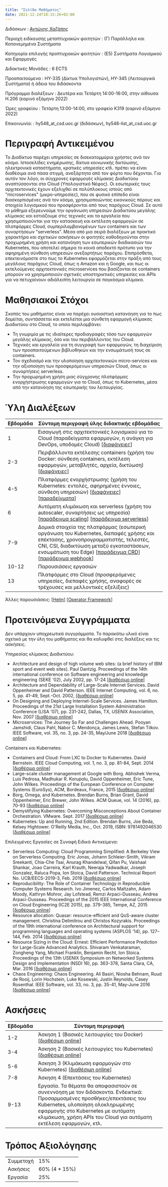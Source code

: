 ```yaml
---
title: "Σελίδα Μαθήματος"
date: 2021-12-24T18:15:26+02:00
---
```


Διδάσκων
: [Αντώνης Χαζάπης](http://users.ics.forth.gr/~chazapis/)

Περιοχή ειδίκευσης μεταπτυχιακών φοιτητών
: (Γ) Παράλληλα και Κατανεμημένα Συστήματα

Κατηγορία επιλογής προπτυχιακών φοιτητών
: (Ε5) Συστήματα Λογισμικού και Εφαρμογές

Διδακτικές Μονάδες
: 6 ECTS

Προαπαιτούμενα
: HY-335 (Δίκτυα Υπολογιστών), HY-345 (Λειτουργικά Συστήματα) ή άδεια του διδάσκοντα

Πρόγραμμα διαλέξεων
: Δευτέρα και Τετάρτη 14:00-16:00, στην αίθουσα Η.206 (εαρινό εξάμηνο 2022)

Ώρες γραφείου
: Τετάρτη 13:00-14:00, στο γραφείο Κ319 (εαρινό εξάμηνο 2022)

Επικοινωνία:
: hy548_at_csd.uoc.gr (διδάσκων), hy548-list_at_csd.uoc.gr

# Περιγραφή Αντικειμένου

Το Διαδίκτυο παρέχει υπηρεσίες σε δισεκατομμύρια χρήστες ανά τον κόσμο. Ιστοσελίδες ενημέρωσης, δίκτυα κοινωνικής δικτύωσης, ηλεκτρονικά καταστήματα, κρατικές υπηρεσίες κτλ. πρέπει να είναι διαθέσιμα ανά πάσα στιγμή, ανεξάρτητα από τον φόρτο που δέχονται. Για αυτόν τον λόγο, οι σύγχρονες εφαρμογές κλίμακας Διαδικτύου αναπτύσσονται στο Cloud (Υπολογιστικό Νέφος). Οι εσωτερικές τους αρχιτεκτονικές έχουν εξελιχθεί σε πολύπλοκους ιστούς από "microservices" (μικρο-υπηρεσίες), που σε φυσικό επίπεδο είναι διασκορπισμένες ανά τον κόσμο, χρησιμοποιώντας εικονικούς πόρους και στοιχεία λογισμικού που προσφέρονται από τους παρόχους Cloud. Σε αυτό το μάθημα εξερευνούμε την οργάνωση υπηρεσιών Διαδικτύου μεγάλης κλίμακας και εστιάζουμε στις τεχνικές και τα εργαλεία που χρησιμοποιούνται για την κατασκευή και εκτέλεση εφαρμογών σε πλατφόρμες Cloud, συμπεριλαμβανομένων των containers και των συναρτήσεων "serverless". Μέσα από μια σειρά διαλέξεων με πρακτικό χαρακτήρα και σχετικών ασκήσεων οι φοιτητές καθοδηγούνται στην προχωρημένη χρήση και κατανόηση των εσωτερικών διαδικασιών του Kubernetes, που αποτελεί σήμερα το κοινά αποδεκτό πρότυπο για την αφηρημένη σύνθεση υπηρεσιών ανεξαρτήτως παρόχου. Επιπρόσθετα, επεκτεινόμαστε στο πως το Kubernetes εφαρμόζεται στην πράξη από τους μεγάλους παρόχους Cloud, όπως η Amazon και η Google, και πως οι εκτελούμενες αρχιτεκτονικές microservices που βασίζονται σε containers μπορούν να χρησιμοποιούν σχετικές υποστηρικτικές υπηρεσίες και APIs για να πετυχαίνουν αδιάλειπτη λειτουργία σε παγκόσμια κλίμακα.

# Μαθησιακοί Στόχοι

Σκοπός του μαθήματος είναι να παρέχει ουσιαστική κατανόηση για το πως δομείται, συντάσσεται και εκτελείται μια σύνθετη εφαρμογή κλίμακας Διαδικτύου στο Cloud, το οποίο περιλαμβάνει:
* Τη γνωριμία με τις ιδιαίτερες προδιαγραφές τόσο των εφαρμογών μεγάλης κλίμακας, όσο και του περιβάλλοντος του Cloud.
* Τεχνικές και εργαλεία για τη συγγραφή των εφαρμογών, τη διαχείριση των προαπαιτούμενων βιβλιοθηκών και την ενσωμάτωσή τους σε containers.
* Τον σχεδιασμό και την υλοποίηση αρχιτεκτονικών micro-services και την αξιοποίηση των προσφερόμενων υπηρεσιών Cloud, όπως οι συναρτήσεις serverless.
* Την προχωρημένη χρήση μιας σύγχρονης πλατφόρμας ενορχήστρωσης εφαρμογών για το Cloud, όπως το Kubernetes, μέσα από την κατανόηση της εσωτερικής του λειτουργίας.

# Ύλη Διαλέξεων

| Εβδομάδα | Σύντομη περιγραφή ύλης διδακτικής εβδομάδας |
|---|---|
| 1 | Εισαγωγή στις αρχιτεκτονικές λογισμικού για το Cloud (παραδείγματα εφαρμογών, η ανάγκη για DevOps, υποδομές Cloud) [[διαφάνειες](https://docs.google.com/presentation/d/1RZzmujB8rtA_11wjZfNnVb4hVxzWKhxghzOYBgE9b8g/edit?usp=sharing)] |
| 2-3 | Περιβάλλοντα εκτέλεσης containers (χρήση του Docker: σύνθεση containers, εκτέλεση εφαρμογών, μεταβλητές, αρχεία, δικτύωση) [[διαφάνειες](https://docs.google.com/presentation/d/1-8-d5m99KuEPr03yP4fWL7kJe4DpTcufIOls5J-u7Gw/edit?usp=sharing)] |
| 4-5 | Πλατφόρμες ενορχήστρωσης (χρήση του Kubernetes: εντολές, αφηρημένες έννοιες, σύνθεση υπηρεσιών) [[διαφάνειες](https://docs.google.com/presentation/d/1rbOD4FsIkqvJ5eTlu4NZgc6HNYts7JWPiuV7dhiaeRY/edit?usp=sharing)] [[παραδείγματα](https://github.com/chazapis/hy548/tree/master/examples)] |
| 6 | Αυτόματη κλιμάκωση και serverless (χρήση του autoscaler, συναρτήσεις ως υπηρεσία) [[παράδειγμα scaling](https://github.com/chazapis/hy548/tree/master/scaling)] [[παράδειγμα serverless](https://github.com/chazapis/hy548/tree/master/serverless)] |
| 7-9 | Δομικά στοιχεία της πλατφόρμας (εσωτερική οργάνωση του Kubernetes, διεπαφές χρήσης και επέκτασης, χρονοπρογραμματιστής, τελεστές, CNI, CSI, διαδικτύωση μεταξύ εγκαταστάσεων, ενσωμάτωση του Edge) [[παράδειγμα CRD](https://github.com/chazapis/hy548/tree/master/crds)] [[παράδειγμα webhook](https://github.com/chazapis/hy548/tree/master/webhooks)] |
| 10-12 | Παρουσιάσεις εργασιών |
| 13 | Πλατφόρμες στο Cloud (προσφερόμενες υπηρεσίες, διεπαφές χρήσης, αναφορές σε τρέχουσες και μελλοντικές εξελίξεις) |

Άλλες παρουσιάσεις: [[Helm](https://docs.google.com/presentation/d/1sX4Na8tyYyiXskRGMW19F0cNjkmdqwDfc2IJqzosNB4/edit?usp=sharing)] [[Operator Framework](https://docs.google.com/presentation/d/1KhInA-3lga7bjPX6BeZo0I1SoOXNZLvQEgsYa-8JGIA/edit?usp=sharing)]

# Προτεινόμενα Συγγράμματα

Δεν υπάρχουν υποχρεωτικά συγγράμματα. Το παρακάτω υλικό είναι σχετικό με την ύλη του μαθήματος και θα καλυφθεί στις διαλέξεις και τις ασκήσεις.

Υπηρεσίας κλίμακας Διαδικτύου:
* Architecture and design of high volume web sites: (a brief history of IBM sport and event web sites). Paul Dantzig. Proceedings of the 14th international conference on Software engineering and knowledge engineering (SEKE '02), July 2002, pp. 17-24 [[διαθέσιμο online](https://doi.org/10.1145/568760.568765)]
* Architecture and Dependability of Large-Scale Internet Services. David Oppenheimer and David Patterson. IEEE Internet Computing, vol. 6, no. 5, pp. 41-49, Sept.-Oct. 2002, [[διαθέσιμο online](http://roc.cs.berkeley.edu/papers/inet-computing.pdf)]
* On Designing and Deploying Internet-Scale Services. James Hamilton. Proceedings of the 21st Large Installation System Administration Conference (LISA '07), pp. 231-242, Dallas, TX, USENIX Association, Nov. 2007 [[διαθέσιμο online](https://www.usenix.org/legacy/event/lisa07/tech/full_papers/hamilton/hamilton_html/index.html)]
* Microservices: The Journey So Far and Challenges Ahead. Pooyan Jamshidi, Claus Pahl, Nabor C. Mendonça, James Lewis, Stefan Tilkov. IEEE Software, vol. 35, no. 3, pp. 24-35, May/June 2018 [[διαθέσιμο online](https://ieeexplore.ieee.org/stamp/stamp.jsp?tp=&arnumber=8354433)]

Containers και Kubernetes:
* Containers and Cloud: From LXC to Docker to Kubernetes. David Bernstein. IEEE Cloud Computing, vol. 1, no. 3, pp. 81-84, Sept. 2014 [[διαθέσιμο online](https://ieeexplore.ieee.org/stamp/stamp.jsp?tp=&arnumber=7036275)]
* Large-scale cluster management at Google with Borg. Abhishek Verma, Luis Pedrosa, Madhukar R. Korupolu, David Oppenheimer, Eric Tune, John Wilkes. Proceedings of the European Conference on Computer Systems (EuroSys), ACM, Bordeaux, France, 2015 [[διαθέσιμο online](https://storage.googleapis.com/pub-tools-public-publication-data/pdf/43438.pdf)]
* Borg, Omega, and Kubernetes. Brendan Burns, Brian Grant, David Oppenheimer, Eric Brewer, John Wilkes. ACM Queue, vol. 14 (2016), pp. 70-93 [[διαθέσιμο online](https://queue.acm.org/detail.cfm?id=2898444)]
* Demystifying Kubernetes: Overcoming Misconceptions About Container Orchestration. VMware. Sept. 2017 [[διαθέσιμο online](https://www.vmware.com/content/dam/digitalmarketing/vmware/en/pdf/products/pivotal/vmware-demystifying-kubernetes-overcoming-misconceptions-whitepaper.pdf)]
* Kubernetes: Up and Running, 2nd Edition. Brendan Burns, Joe Beda, Kelsey Hightower. O'Reilly Media, Inc., Oct. 2019, ISBN: 9781492046530 [[διαθέσιμο online](https://tanzu.vmware.com/content/ebooks/kubernetes-up-running-dive-into-the-future-of-infrastructure)]

Επιλεγμένες Εργασίες σε Συναφή Ειδικά Αντικείμενα:
* Serverless Computing: Cloud Programming Simplified: A Berkeley View on Serverless Computing. Eric Jonas, Johann Schleier-Smith, Vikram Sreekanti, Chia-Che Tsai, Anurag Khandelwal, Qifan Pu, Vaishaal Shankar, Joao Carreira, Karl Krauth, Neeraja Yadwadkar, Joseph Gonzalez, Raluca Popa, Ion Stoica, David Patterson. Technical Report No. UCB/EECS-2019-3, Feb. 2019 [[διαθέσιμο online](https://www2.eecs.berkeley.edu/Pubs/TechRpts/2019/EECS-2019-3.pdf)]
* Reproducibility: The Role of Container Technology in Reproducible Computer Systems Research. Ivo Jimenez, Carlos Maltzahn, Adam Moody, Kathryn Mohror, Jay Lofstead, Remzi Arpaci-Dusseau, Andrea Arpaci-Dusseau. Proceedings of the 2015 IEEE International Conference on Cloud Engineering (IC2E 2015), pp. 379-385, Tempe, AZ, 2015 [[διαθέσιμο online](https://ieeexplore.ieee.org/stamp/stamp.jsp?tp=&arnumber=7092948)]
* Resource allocation: Quasar: resource-efficient and QoS-aware cluster management. Christina Delimitrou and Christos Kozyrakis. Proceedings of the 19th international conference on Architectural support for programming languages and operating systems (ASPLOS '14), pp. 127–144, Feb. 2014 [[διαθέσιμο online](https://www.csl.cornell.edu/~delimitrou/papers/2014.asplos.quasar.pdf)]
* Resource Sizing in the Cloud: Ernest: Efficient Performance Prediction for Large-Scale Advanced Analytics. Shivaram Venkataraman, Zongheng Yang, Michael Franklin, Benjamin Recht, Ion Stoica. Proceedings of the 13th USENIX Symposium on Networked Systems Design and Implementation (NSDI 16), pp. 363-378, Santa Clara, CA, Mar. 2016 [[διαθέσιμο online](https://www.usenix.org/system/files/conference/nsdi16/nsdi16-paper-venkataraman.pdf)]
* Chaos Engineering: Chaos Engineering. Ali Basiri, Niosha Behnam, Ruud de Rooij, Lorin Hochstein, Luke Kosewski, Justin Reynolds, Casey Rosenthal. IEEE Software, vol. 33, no. 3, pp. 35-41, May-June 2016 [[διαθέσιμο online](https://ieeexplore.ieee.org/stamp/stamp.jsp?tp=&arnumber=7436642)]

# Ασκήσεις

| Εβδομάδα | Σύντομη περιγραφή |
|---|---|
| 1-2 | Άσκηση 1 (Βασικές λειτουργίες του Docker) [[διαθέσιμη οnline](https://docs.google.com/document/d/1CYbA4eMDjy7WWEh5E5PY5DCMaEoVsfChLhlhG7RBE4o/edit?usp=sharing)] |
| 3-4 | Άσκηση 2 (Βασικές λειτουργίες του Kubernetes) [[διαθέσιμη οnline](https://docs.google.com/document/d/1pZR0EYSEoTedwCQeQ2SEzHpBks7ZeYmZyI0DKHV-t68/edit?usp=sharing)] |
| 5-6 | Άσκηση 3 (Κλιμάκωση εφαρμογών στο Kubernetes) [[διαθέσιμη οnline](https://docs.google.com/document/d/1abapoLZQYAE7-xxr0UOiY0nXzuCg6biJYSwJTyo6xJE/edit?usp=sharing)] |
| 7-8 | Άσκηση 4 (Επεκτάσεις του Kubernetes) |
| 9-13 | Εργασία. Τα θέματα θα αποφασιστούν σε συνεννόηση με τον διδάσκοντα. Ενδεικτικά: Προσαρμοσμένες προσθήκες/επεκτάσεις του Kubernetes, υλοποίηση ολοκληρωμένης εφαρμογής στο Kubernetes με αυτόματη κλιμάκωση, χρήση APIs του Cloud για αυτόματη εκτέλεση εφαρμογών, κτλ. |

# Τρόπος Αξιολόγησης

|   |   |
|---|---|
| Συμμετοχή | 15% |
| Ασκήσεις | 60% (4 * 15%) |
| Εργασία | 25% |
